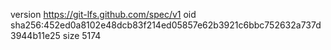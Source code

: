 version https://git-lfs.github.com/spec/v1
oid sha256:452ed0a8102e48dcb83f214ed05857e62b3921c6bbc752632a737d3944b11e25
size 5174
